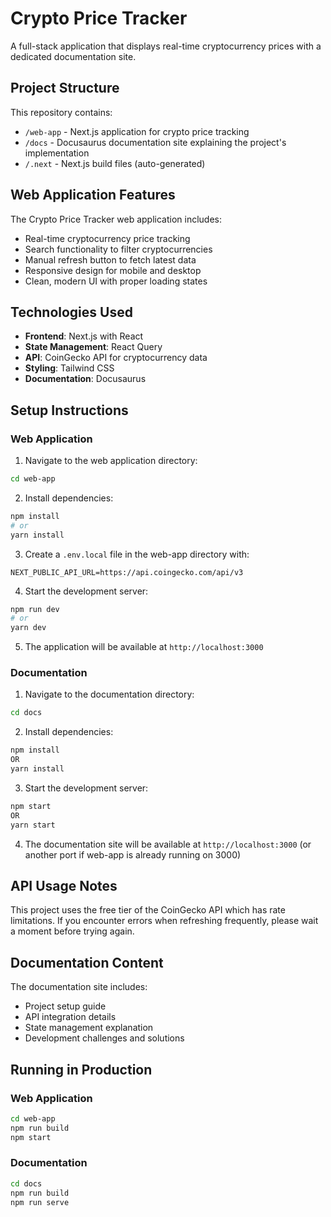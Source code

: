 # Crypto Price Tracker

A full-stack application that displays real-time cryptocurrency prices with a dedicated documentation site.

## Project Structure

This repository contains:

- `/web-app` - Next.js application for crypto price tracking
- `/docs` - Docusaurus documentation site explaining the project's implementation
- `/.next` - Next.js build files (auto-generated)

## Web Application Features

The Crypto Price Tracker web application includes:

- Real-time cryptocurrency price tracking
- Search functionality to filter cryptocurrencies 
- Manual refresh button to fetch latest data
- Responsive design for mobile and desktop
- Clean, modern UI with proper loading states

## Technologies Used

- **Frontend**: Next.js with React
- **State Management**: React Query
- **API**: CoinGecko API for cryptocurrency data
- **Styling**: Tailwind CSS
- **Documentation**: Docusaurus

## Setup Instructions

### Web Application

1. Navigate to the web application directory:
```bash
cd web-app
```

2. Install dependencies:
```bash
npm install
# or
yarn install
```

3. Create a `.env.local` file in the web-app directory with:
```
NEXT_PUBLIC_API_URL=https://api.coingecko.com/api/v3
```

4. Start the development server:
```bash
npm run dev
# or
yarn dev
```

5. The application will be available at `http://localhost:3000`

### Documentation

1. Navigate to the documentation directory:
```bash
cd docs
```

2. Install dependencies:
```bash
npm install
OR
yarn install
```

3. Start the development server:
```bash
npm start
OR
yarn start
```

4. The documentation site will be available at `http://localhost:3000` (or another port if web-app is already running on 3000)

## API Usage Notes

This project uses the free tier of the CoinGecko API which has rate limitations. If you encounter errors when refreshing frequently, please wait a moment before trying again.

## Documentation Content

The documentation site includes:

- Project setup guide
- API integration details
- State management explanation
- Development challenges and solutions

## Running in Production

### Web Application

```bash
cd web-app
npm run build
npm start
```

### Documentation

```bash
cd docs
npm run build
npm run serve
```

